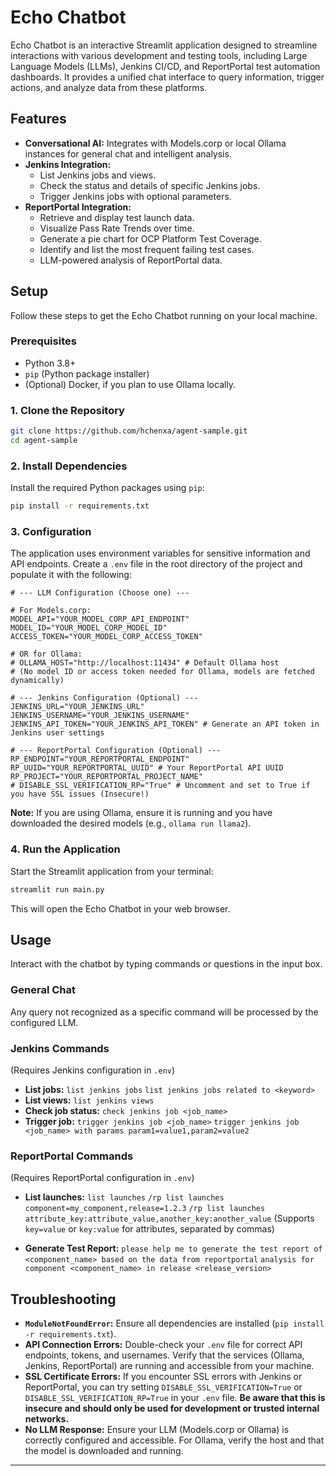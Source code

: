 # Echo Chatbot

Echo Chatbot is an interactive Streamlit application designed to streamline interactions with various development and testing tools, including Large Language Models (LLMs), Jenkins CI/CD, and ReportPortal test automation dashboards. It provides a unified chat interface to query information, trigger actions, and analyze data from these platforms.

## Features

*   **Conversational AI:** Integrates with Models.corp or local Ollama instances for general chat and intelligent analysis.
*   **Jenkins Integration:**
    *   List Jenkins jobs and views.
    *   Check the status and details of specific Jenkins jobs.
    *   Trigger Jenkins jobs with optional parameters.
*   **ReportPortal Integration:**
    *   Retrieve and display test launch data.
    *   Visualize Pass Rate Trends over time.
    *   Generate a pie chart for OCP Platform Test Coverage.
    *   Identify and list the most frequent failing test cases.
    *   LLM-powered analysis of ReportPortal data.

## Setup

Follow these steps to get the Echo Chatbot running on your local machine.

### Prerequisites

*   Python 3.8+
*   `pip` (Python package installer)
*   (Optional) Docker, if you plan to use Ollama locally.

### 1. Clone the Repository

```bash
git clone https://github.com/hchenxa/agent-sample.git
cd agent-sample
```

### 2. Install Dependencies

Install the required Python packages using `pip`:

```bash
pip install -r requirements.txt
```

### 3. Configuration

The application uses environment variables for sensitive information and API endpoints. Create a `.env` file in the root directory of the project and populate it with the following:

```dotenv
# --- LLM Configuration (Choose one) ---

# For Models.corp:
MODEL_API="YOUR_MODEL_CORP_API_ENDPOINT"
MODEL_ID="YOUR_MODEL_CORP_MODEL_ID"
ACCESS_TOKEN="YOUR_MODEL_CORP_ACCESS_TOKEN"

# OR for Ollama:
# OLLAMA_HOST="http://localhost:11434" # Default Ollama host
# (No model ID or access token needed for Ollama, models are fetched dynamically)

# --- Jenkins Configuration (Optional) ---
JENKINS_URL="YOUR_JENKINS_URL"
JENKINS_USERNAME="YOUR_JENKINS_USERNAME"
JENKINS_API_TOKEN="YOUR_JENKINS_API_TOKEN" # Generate an API token in Jenkins user settings

# --- ReportPortal Configuration (Optional) ---
RP_ENDPOINT="YOUR_REPORTPORTAL_ENDPOINT"
RP_UUID="YOUR_REPORTPORTAL_UUID" # Your ReportPortal API UUID
RP_PROJECT="YOUR_REPORTPORTAL_PROJECT_NAME"
# DISABLE_SSL_VERIFICATION_RP="True" # Uncomment and set to True if you have SSL issues (Insecure!)
```

**Note:** If you are using Ollama, ensure it is running and you have downloaded the desired models (e.g., `ollama run llama2`).

### 4. Run the Application

Start the Streamlit application from your terminal:

```bash
streamlit run main.py
```

This will open the Echo Chatbot in your web browser.

## Usage

Interact with the chatbot by typing commands or questions in the input box.

### General Chat

Any query not recognized as a specific command will be processed by the configured LLM.

### Jenkins Commands

(Requires Jenkins configuration in `.env`)

*   **List jobs:**
    `list jenkins jobs`
    `list jenkins jobs related to <keyword>`
*   **List views:**
    `list jenkins views`
*   **Check job status:**
    `check jenkins job <job_name>`
*   **Trigger job:**
    `trigger jenkins job <job_name>`
    `trigger jenkins job <job_name> with params param1=value1,param2=value2`

### ReportPortal Commands

(Requires ReportPortal configuration in `.env`)

*   **List launches:**
    `list launches`
    `/rp list launches component=my_component,release=1.2.3`
    `/rp list launches attribute_key:attribute_value,another_key:another_value`
    (Supports `key=value` or `key:value` for attributes, separated by commas)

*   **Generate Test Report:**
    `please help me to generate the test report of <component_name> based on the data from reportportal`
    `analysis for component <component_name> in release <release_version>`

## Troubleshooting

*   **`ModuleNotFoundError`:** Ensure all dependencies are installed (`pip install -r requirements.txt`).
*   **API Connection Errors:** Double-check your `.env` file for correct API endpoints, tokens, and usernames. Verify that the services (Ollama, Jenkins, ReportPortal) are running and accessible from your machine.
*   **SSL Certificate Errors:** If you encounter SSL errors with Jenkins or ReportPortal, you can try setting `DISABLE_SSL_VERIFICATION=True` or `DISABLE_SSL_VERIFICATION_RP=True` in your `.env` file. **Be aware that this is insecure and should only be used for development or trusted internal networks.**
*   **No LLM Response:** Ensure your LLM (Models.corp or Ollama) is correctly configured and accessible. For Ollama, verify the host and that the model is downloaded and running.

---
